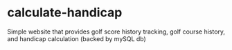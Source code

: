 # calculate-handicap
Simple website that provides golf score history tracking, golf course history, and handicap calculation (backed by mySQL db)

